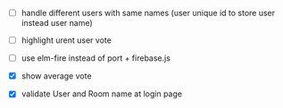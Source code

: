 - [ ] handle different users with same names (user unique id to store user instead user name)
- [ ] highlight urent user vote
- [ ] use elm-fire instead of port + firebase.js

- [x] show average vote
- [x] validate User and Room name at login page